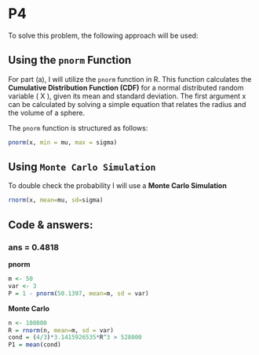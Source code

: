 # P4

To solve this problem, the following approach will be used:

## Using the `pnorm` Function

For part (a), I will utilize the `pnorm` function in R. This function calculates the **Cumulative Distribution Function (CDF)** for a normal distributed random variable \( X \), given its mean and standard deviation. The first argument x can be calculated by solving a simple equation that relates the radius and the volume of a sphere.

The `pnorm` function is structured as follows:

```R
pnorm(x, min = mu, max = sigma)
```
## Using `Monte Carlo Simulation`

To double check the probability I will use a **Monte Carlo Simulation**

```R
rnorm(x, mean=mu, sd=sigma)
```

## Code & answers:

### ans = 0.4818
**pnorm**
```R
m <- 50
var <- 3
P = 1 - pnorm(50.1397, mean=m, sd = var)
```
**Monte Carlo**
```R
n <- 100000
R = rnorm(n, mean=m, sd = var)
cond = (4/3)*3.1415926535*R^3 > 528000
P1 = mean(cond)
```